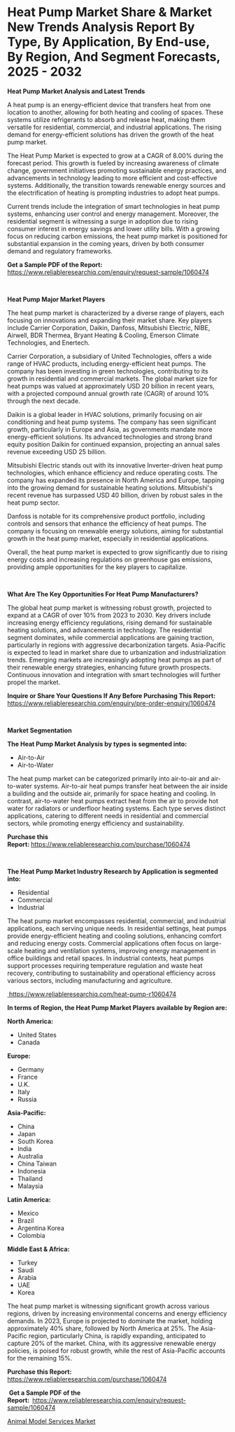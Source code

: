 <p><h1>Heat Pump Market Share & Market New Trends Analysis Report By Type, By Application, By End-use, By Region, And Segment Forecasts, 2025 - 2032</h1></p><p><strong>Heat Pump Market Analysis and Latest Trends</strong></p>
<p><p>A heat pump is an energy-efficient device that transfers heat from one location to another, allowing for both heating and cooling of spaces. These systems utilize refrigerants to absorb and release heat, making them versatile for residential, commercial, and industrial applications. The rising demand for energy-efficient solutions has driven the growth of the heat pump market.</p><p>The Heat Pump Market is expected to grow at a CAGR of 8.00% during the forecast period. This growth is fueled by increasing awareness of climate change, government initiatives promoting sustainable energy practices, and advancements in technology leading to more efficient and cost-effective systems. Additionally, the transition towards renewable energy sources and the electrification of heating is prompting industries to adopt heat pumps. </p><p>Current trends include the integration of smart technologies in heat pump systems, enhancing user control and energy management. Moreover, the residential segment is witnessing a surge in adoption due to rising consumer interest in energy savings and lower utility bills. With a growing focus on reducing carbon emissions, the heat pump market is positioned for substantial expansion in the coming years, driven by both consumer demand and regulatory frameworks.</p></p>
<p><strong>Get a Sample PDF of the Report:&nbsp;</strong> <a href="https://www.reliableresearchiq.com/enquiry/request-sample/1060474?utm_campaign=3148&utm_medium=2&utm_source=Github&utm_content=ia&utm_term=22032025&utm_id=heat-pump">https://www.reliableresearchiq.com/enquiry/request-sample/1060474</a></p>
<p>&nbsp;</p>
<p><strong>Heat Pump Major Market Players</strong></p>
<p><p>The heat pump market is characterized by a diverse range of players, each focusing on innovations and expanding their market share. Key players include Carrier Corporation, Daikin, Danfoss, Mitsubishi Electric, NIBE, Airwell, BDR Thermea, Bryant Heating & Cooling, Emerson Climate Technologies, and Enertech.</p><p>Carrier Corporation, a subsidiary of United Technologies, offers a wide range of HVAC products, including energy-efficient heat pumps. The company has been investing in green technologies, contributing to its growth in residential and commercial markets. The global market size for heat pumps was valued at approximately USD 20 billion in recent years, with a projected compound annual growth rate (CAGR) of around 10% through the next decade.</p><p>Daikin is a global leader in HVAC solutions, primarily focusing on air conditioning and heat pump systems. The company has seen significant growth, particularly in Europe and Asia, as governments mandate more energy-efficient solutions. Its advanced technologies and strong brand equity position Daikin for continued expansion, projecting an annual sales revenue exceeding USD 25 billion.</p><p>Mitsubishi Electric stands out with its innovative Inverter-driven heat pump technologies, which enhance efficiency and reduce operating costs. The company has expanded its presence in North America and Europe, tapping into the growing demand for sustainable heating solutions. Mitsubishi's recent revenue has surpassed USD 40 billion, driven by robust sales in the heat pump sector.</p><p>Danfoss is notable for its comprehensive product portfolio, including controls and sensors that enhance the efficiency of heat pumps. The company is focusing on renewable energy solutions, aiming for substantial growth in the heat pump market, especially in residential applications.</p><p>Overall, the heat pump market is expected to grow significantly due to rising energy costs and increasing regulations on greenhouse gas emissions, providing ample opportunities for the key players to capitalize.</p></p>
<p>&nbsp;</p>
<p><strong>What Are The Key Opportunities For Heat Pump Manufacturers?</strong></p>
<p><p>The global heat pump market is witnessing robust growth, projected to expand at a CAGR of over 10% from 2023 to 2030. Key drivers include increasing energy efficiency regulations, rising demand for sustainable heating solutions, and advancements in technology. The residential segment dominates, while commercial applications are gaining traction, particularly in regions with aggressive decarbonization targets. Asia-Pacific is expected to lead in market share due to urbanization and industrialization trends. Emerging markets are increasingly adopting heat pumps as part of their renewable energy strategies, enhancing future growth prospects. Continuous innovation and integration with smart technologies will further propel the market.</p></p>
<p><strong>Inquire or Share Your Questions If Any Before Purchasing This Report:</strong> <a href="https://www.reliableresearchiq.com/enquiry/pre-order-enquiry/1060474?utm_campaign=3148&utm_medium=2&utm_source=Github&utm_content=ia&utm_term=22032025&utm_id=heat-pump">https://www.reliableresearchiq.com/enquiry/pre-order-enquiry/1060474</a></p>
<p>&nbsp;</p>
<p><strong>Market Segmentation</strong></p>
<p><strong>The Heat Pump Market Analysis by types is segmented into:</strong></p>
<p><ul><li>Air-to-Air</li><li>Air-to-Water</li></ul></p>
<p><p>The heat pump market can be categorized primarily into air-to-air and air-to-water systems. Air-to-air heat pumps transfer heat between the air inside a building and the outside air, primarily for space heating and cooling. In contrast, air-to-water heat pumps extract heat from the air to provide hot water for radiators or underfloor heating systems. Each type serves distinct applications, catering to different needs in residential and commercial sectors, while promoting energy efficiency and sustainability.</p></p>
<p><strong>Purchase this Report:&nbsp;</strong><a href="https://www.reliableresearchiq.com/purchase/1060474?utm_campaign=3148&utm_medium=2&utm_source=Github&utm_content=ia&utm_term=22032025&utm_id=heat-pump">https://www.reliableresearchiq.com/purchase/1060474</a></p>
<p>&nbsp;</p>
<p><strong>The Heat Pump Market Industry Research by Application is segmented into:</strong></p>
<p><ul><li>Residential</li><li>Commercial</li><li>Industrial</li></ul></p>
<p><p>The heat pump market encompasses residential, commercial, and industrial applications, each serving unique needs. In residential settings, heat pumps provide energy-efficient heating and cooling solutions, enhancing comfort and reducing energy costs. Commercial applications often focus on large-scale heating and ventilation systems, improving energy management in office buildings and retail spaces. In industrial contexts, heat pumps support processes requiring temperature regulation and waste heat recovery, contributing to sustainability and operational efficiency across various sectors, including manufacturing and agriculture.</p></p>
<p><a href="https://www.reliableresearchiq.com/heat-pump-r1060474?utm_campaign=3148&utm_medium=2&utm_source=Github&utm_content=ia&utm_term=22032025&utm_id=heat-pump">&nbsp;https://www.reliableresearchiq.com/heat-pump-r1060474</a></p>
<p><strong>In terms of Region, the Heat Pump Market Players available by Region are:</strong></p>
<p>
    <p> <strong> North America: </strong>
        <ul>
            <li>United States</li>
            <li>Canada</li>
        </ul>
        </p> 
    <p> <strong> Europe: </strong>
        <ul>
            <li>Germany</li>
            <li>France</li>
            <li>U.K.</li>
            <li>Italy</li>
            <li>Russia</li>
        </ul>
        </p> 
    <p> <strong> Asia-Pacific: </strong>
        <ul>
            <li>China</li>
            <li>Japan</li>
            <li>South Korea</li>
            <li>India</li>
            <li>Australia</li>
            <li>China Taiwan</li>
            <li>Indonesia</li>
            <li>Thailand</li>
            <li>Malaysia</li>
        </ul>
        </p> 
    <p> <strong> Latin America: </strong>
        <ul>
            <li>Mexico</li>
            <li>Brazil</li>
            <li>Argentina Korea</li>
            <li>Colombia</li>
        </ul>
        </p> 
    <p> <strong> Middle East & Africa: </strong>
        <ul>
            <li>Turkey</li>
            <li>Saudi</li>
            <li>Arabia</li>
            <li>UAE</li>
            <li>Korea</li>
        </ul>
    </p>
    </p>
<p><p>The heat pump market is witnessing significant growth across various regions, driven by increasing environmental concerns and energy efficiency demands. In 2023, Europe is projected to dominate the market, holding approximately 40% share, followed by North America at 25%. The Asia-Pacific region, particularly China, is rapidly expanding, anticipated to capture 20% of the market. China, with its aggressive renewable energy policies, is poised for robust growth, while the rest of Asia-Pacific accounts for the remaining 15%.</p></p>
<p><strong>Purchase this Report: </strong><a href="https://www.reliableresearchiq.com/purchase/1060474?utm_campaign=3148&utm_medium=2&utm_source=Github&utm_content=ia&utm_term=22032025&utm_id=heat-pump">https://www.reliableresearchiq.com/purchase/1060474</a></p>
<p>&nbsp;<strong>Get a Sample PDF of the Report:&nbsp;&nbsp;</strong><a href="https://www.reliableresearchiq.com/enquiry/request-sample/1060474?utm_campaign=3148&utm_medium=2&utm_source=Github&utm_content=ia&utm_term=22032025&utm_id=heat-pump">https://www.reliableresearchiq.com/enquiry/request-sample/1060474</a></p>
<p><strong></strong></p>
<p><p><a href="https://github.com/jaquelynhasenaue8/Market-Research-Report-List-1/blob/main/animal-model-services-market.md?utm_campaign=3148&utm_medium=2&utm_source=Github&utm_content=ia&utm_term=22032025&utm_id=heat-pump">Animal Model Services Market</a></p></p>